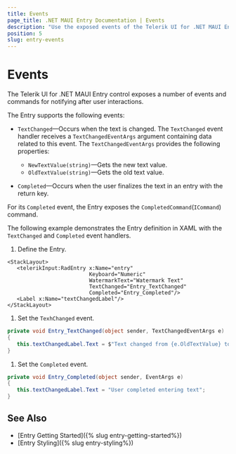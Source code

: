 ```yaml
---
title: Events
page_title: .NET MAUI Entry Documentation | Events
description: "Use the exposed events of the Telerik UI for .NET MAUI Entry control."
position: 5
slug: entry-events
---
```


# Events

The Telerik UI for .NET MAUI Entry control exposes a number of events and commands for notifying after user interactions.

The Entry supports the following events:

* `TextChanged`&mdash;Occurs when the text is changed. The `TextChanged` event handler receives a `TextChangedEventArgs` argument containing data related to this event. The `TextChangedEventArgs` provides the following properties:
	* `NewTextValue(string)`&mdash;Gets the new text value.
	* `OldTextValue(string)`&mdash;Gets the old text value.

* `Completed`&mdash;Occurs when the user finalizes the text in an entry with the return key.

For its `Completed` event, the Entry exposes the `CompletedCommand`(`ICommand`) command.

The following example demonstrates the Entry definition in XAML with the `TextChanged` and `Completed` event handlers.

1. Define the Entry.

 ```XAML
<StackLayout>
    <telerikInput:RadEntry x:Name="entry"
                           Keyboard="Numeric"
                           WatermarkText="Watermark Text"
                           TextChanged="Entry_TextChanged"
                           Completed="Entry_Completed"/>
    <Label x:Name="textChangedLabel"/>
</StackLayout>
 ```

1. Set the `TexhChanged` event.

 ```C#
private void Entry_TextChanged(object sender, TextChangedEventArgs e)
{
    this.textChangedLabel.Text = $"Text changed from {e.OldTextValue} to {e.NewTextValue}";
}
 ```

1. Set the `Completed` event.

 ```C#
private void Entry_Completed(object sender, EventArgs e)
{
    this.textChangedLabel.Text = "User completed entering text";
}
 ```

## See Also

- [Entry Getting Started]({% slug entry-getting-started%})
- [Entry Styling]({% slug entry-styling%})
